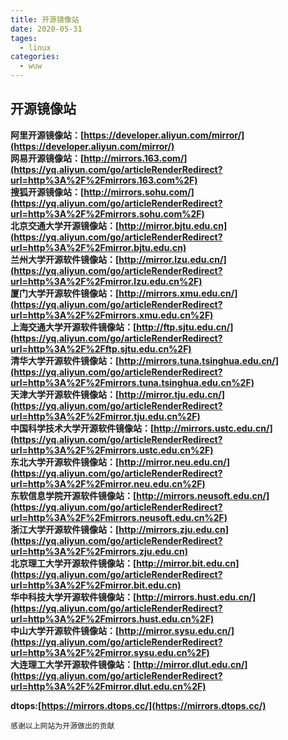```yaml
---
title: 开源镜像站
date: 2020-05-31
tages:
  - linux
categories:
  - wuw 
---
```


## 开源镜像站

**阿里开源镜像站：[https://developer.aliyun.com/mirror/](https://developer.aliyun.com/mirror/)**  
**网易开源镜像站：[http://mirrors.163.com/](https://yq.aliyun.com/go/articleRenderRedirect?url=http%3A%2F%2Fmirrors.163.com%2F)**  
**搜狐开源镜像站：[http://mirrors.sohu.com/](https://yq.aliyun.com/go/articleRenderRedirect?url=http%3A%2F%2Fmirrors.sohu.com%2F)**  
**北京交通大学开源镜像站：[http://mirror.bjtu.edu.cn](https://yq.aliyun.com/go/articleRenderRedirect?url=http%3A%2F%2Fmirror.bjtu.edu.cn)**  
**兰州大学开源软件镜像站：[http://mirror.lzu.edu.cn/](https://yq.aliyun.com/go/articleRenderRedirect?url=http%3A%2F%2Fmirror.lzu.edu.cn%2F)**  
**厦门大学开源软件镜像站：[http://mirrors.xmu.edu.cn/](https://yq.aliyun.com/go/articleRenderRedirect?url=http%3A%2F%2Fmirrors.xmu.edu.cn%2F)**  
**上海交通大学开源软件镜像站：[http://ftp.sjtu.edu.cn/](https://yq.aliyun.com/go/articleRenderRedirect?url=http%3A%2F%2Fftp.sjtu.edu.cn%2F)**  
**清华大学开源软件镜像站：[http://mirrors.tuna.tsinghua.edu.cn/](https://yq.aliyun.com/go/articleRenderRedirect?url=http%3A%2F%2Fmirrors.tuna.tsinghua.edu.cn%2F)**  
**天津大学开源软件镜像站：[http://mirror.tju.edu.cn/](https://yq.aliyun.com/go/articleRenderRedirect?url=http%3A%2F%2Fmirror.tju.edu.cn%2F)**  
**中国科学技术大学开源软件镜像站：[http://mirrors.ustc.edu.cn/](https://yq.aliyun.com/go/articleRenderRedirect?url=http%3A%2F%2Fmirrors.ustc.edu.cn%2F)**  
**东北大学开源软件镜像站：[http://mirror.neu.edu.cn/](https://yq.aliyun.com/go/articleRenderRedirect?url=http%3A%2F%2Fmirror.neu.edu.cn%2F)**  
**东软信息学院开源软件镜像站：[http://mirrors.neusoft.edu.cn/](https://yq.aliyun.com/go/articleRenderRedirect?url=http%3A%2F%2Fmirrors.neusoft.edu.cn%2F)**  
**浙江大学开源软件镜像站：[http://mirrors.zju.edu.cn](https://yq.aliyun.com/go/articleRenderRedirect?url=http%3A%2F%2Fmirrors.zju.edu.cn)**  
**北京理工大学开源软件镜像站：[http://mirror.bit.edu.cn](https://yq.aliyun.com/go/articleRenderRedirect?url=http%3A%2F%2Fmirror.bit.edu.cn)**  
**华中科技大学开源软件镜像站：[http://mirrors.hust.edu.cn/](https://yq.aliyun.com/go/articleRenderRedirect?url=http%3A%2F%2Fmirrors.hust.edu.cn%2F)**  
**中山大学开源软件镜像站：[http://mirror.sysu.edu.cn/](https://yq.aliyun.com/go/articleRenderRedirect?url=http%3A%2F%2Fmirror.sysu.edu.cn%2F)**  
**大连理工大学开源软件镜像站：[http://mirror.dlut.edu.cn/](https://yq.aliyun.com/go/articleRenderRedirect?url=http%3A%2F%2Fmirror.dlut.edu.cn%2F)**

**dtops:[https://mirrors.dtops.cc/](https://mirrors.dtops.cc/)**

`感谢以上网站为开源做出的贡献`
